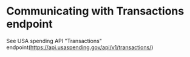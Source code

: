 # Communicating with Transactions endpoint

See USA spending API "Transactions" endpoint(https://api.usaspending.gov/api/v1/transactions/)
